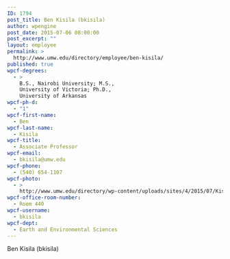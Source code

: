 ```yaml
---
ID: 1794
post_title: Ben Kisila (bkisila)
author: wpengine
post_date: 2015-07-06 08:00:00
post_excerpt: ""
layout: employee
permalink: >
  http://www.umw.edu/directory/employee/ben-kisila/
published: true
wpcf-degrees:
  - >
    B.S., Nairobi University; M.S.,
    University of Victoria; Ph.D.,
    University of Arkansas
wpcf-ph-d:
  - "1"
wpcf-first-name:
  - Ben
wpcf-last-name:
  - Kisila
wpcf-title:
  - Associate Professor
wpcf-email:
  - bkisila@umw.edu
wpcf-phone:
  - (540) 654-1107
wpcf-photo:
  - >
    http://www.umw.edu/directory/wp-content/uploads/sites/4/2015/07/Kisila-Ben05.jpg
wpcf-office-room-number:
  - Room 440
wpcf-username:
  - bkisila
wpcf-dept:
  - Earth and Environmental Sciences
---
```

Ben Kisila (bkisila)